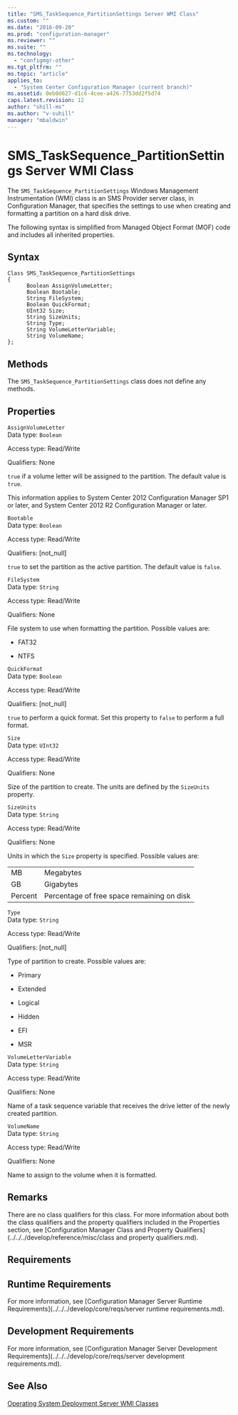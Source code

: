 ```yaml
---
title: "SMS_TaskSequence_PartitionSettings Server WMI Class"
ms.custom: ""
ms.date: "2016-09-20"
ms.prod: "configuration-manager"
ms.reviewer: ""
ms.suite: ""
ms.technology: 
  - "configmgr-other"
ms.tgt_pltfrm: ""
ms.topic: "article"
applies_to: 
  - "System Center Configuration Manager (current branch)"
ms.assetid: 0eb0d627-d1c6-4cee-a426-7753dd2f5d74
caps.latest.revision: 12
author: "shill-ms"
ms.author: "v-suhill"
manager: "mbaldwin"
---
```

# SMS_TaskSequence_PartitionSettings Server WMI Class
The `SMS_TaskSequence_PartitionSettings` Windows Management Instrumentation (WMI) class is an SMS Provider server class, in Configuration Manager, that specifies the settings to use when creating and formatting a partition on a hard disk drive.  
  
 The following syntax is simplified from Managed Object Format (MOF) code and includes all inherited properties.  
  
## Syntax  
  
```  
Class SMS_TaskSequence_PartitionSettings  
{  
      Boolean AssignVolumeLetter;  
      Boolean Bootable;  
      String FileSystem;  
      Boolean QuickFormat;  
      UInt32 Size;  
      String SizeUnits;  
      String Type;  
      String VolumeLetterVariable;  
      String VolumeName;  
};  
```  
  
## Methods  
 The `SMS_TaskSequence_PartitionSettings` class does not define any methods.  
  
## Properties  
 `AssignVolumeLetter`  
 Data type: `Boolean`  
  
 Access type: Read/Write  
  
 Qualifiers: None  
  
 `true` if a volume letter will be assigned to the partition. The default value is `true`.  
  
 This information applies to System Center 2012 Configuration Manager SP1 or later, and System Center 2012 R2 Configuration Manager or later.  
  
 `Bootable`  
 Data type: `Boolean`  
  
 Access type: Read/Write  
  
 Qualifiers: [not_null]  
  
 `true` to set the partition as the active partition. The default value is `false`.  
  
 `FileSystem`  
 Data type: `String`  
  
 Access type: Read/Write  
  
 Qualifiers: None  
  
 File system to use when formatting the partition. Possible values are:  
  
-   FAT32  
  
-   NTFS  
  
 `QuickFormat`  
 Data type: `Boolean`  
  
 Access type: Read/Write  
  
 Qualifiers: [not_null]  
  
 `true` to perform a quick format. Set this property to `false` to perform a full format.  
  
 `Size`  
 Data type: `UInt32`  
  
 Access type: Read/Write  
  
 Qualifiers: None  
  
 Size of the partition to create. The units are defined by the `SizeUnits` property.  
  
 `SizeUnits`  
 Data type: `String`  
  
 Access type: Read/Write  
  
 Qualifiers: None  
  
 Units in which the `Size` property is specified. Possible values are:  
  
|||  
|-|-|  
|MB|Megabytes|  
|GB|Gigabytes|  
|Percent|Percentage of free space remaining on disk|  
  
 `Type`  
 Data type: `String`  
  
 Access type: Read/Write  
  
 Qualifiers: [not_null]  
  
 Type of partition to create. Possible values are:  
  
-   Primary  
  
-   Extended  
  
-   Logical  
  
-   Hidden  
  
-   EFI  
  
-   MSR  
  
 `VolumeLetterVariable`  
 Data type: `String`  
  
 Access type: Read/Write  
  
 Qualifiers: None  
  
 Name of a task sequence variable that receives the drive letter of the newly created partition.  
  
 `VolumeName`  
 Data type: `String`  
  
 Access type: Read/Write  
  
 Qualifiers: None  
  
 Name to assign to the volume when it is formatted.  
  
## Remarks  
 There are no class qualifiers for this class. For more information about both the class qualifiers and the property qualifiers included in the Properties section, see [Configuration Manager Class and Property Qualifiers](../../../develop/reference/misc/class and property qualifiers.md).  
  
## Requirements  
  
## Runtime Requirements  
 For more information, see [Configuration Manager Server Runtime Requirements](../../../develop/core/reqs/server runtime requirements.md).  
  
## Development Requirements  
 For more information, see [Configuration Manager Server Development Requirements](../../../develop/core/reqs/server development requirements.md).  
  
## See Also  
 [Operating System Deployment Server WMI Classes](../../../develop/reference/osd/operating-system-deployment-server-wmi-classes.md)